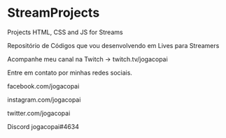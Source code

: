 # StreamProjects
Projects HTML, CSS and JS for Streams

Repositório de Códigos que vou desenvolvendo em Lives para Streamers

Acompanhe meu canal na Twitch -> twitch.tv/jogacopai

Entre em contato por minhas redes sociais.

facebook.com/jogacopai

instagram.com/jogacopai

twitter.com/jogacopai

Discord jogacopai#4634

